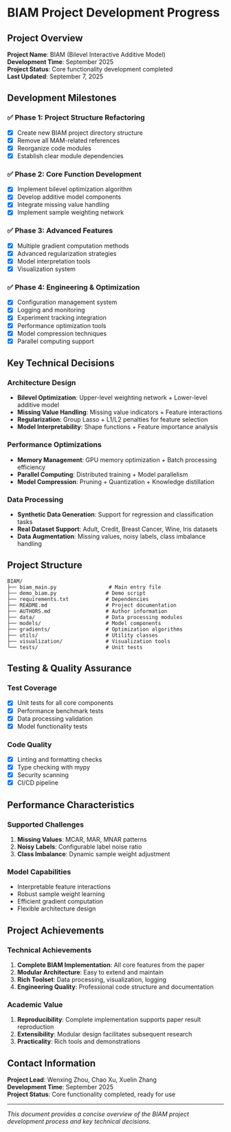 # BIAM Project Development Progress

## Project Overview

**Project Name**: BIAM (Bilevel Interactive Additive Model)  
**Development Time**: September 2025  
**Project Status**: Core functionality development completed  
**Last Updated**: September 7, 2025

## Development Milestones

### ✅ Phase 1: Project Structure Refactoring
- [x] Create new BIAM project directory structure
- [x] Remove all MAM-related references
- [x] Reorganize code modules
- [x] Establish clear module dependencies

### ✅ Phase 2: Core Function Development
- [x] Implement bilevel optimization algorithm
- [x] Develop additive model components
- [x] Integrate missing value handling
- [x] Implement sample weighting network

### ✅ Phase 3: Advanced Features
- [x] Multiple gradient computation methods
- [x] Advanced regularization strategies
- [x] Model interpretation tools
- [x] Visualization system

### ✅ Phase 4: Engineering & Optimization
- [x] Configuration management system
- [x] Logging and monitoring
- [x] Experiment tracking integration
- [x] Performance optimization tools
- [x] Model compression techniques
- [x] Parallel computing support

## Key Technical Decisions

### Architecture Design
- **Bilevel Optimization**: Upper-level weighting network + Lower-level additive model
- **Missing Value Handling**: Missing value indicators + Feature interactions
- **Regularization**: Group Lasso + L1/L2 penalties for feature selection
- **Model Interpretability**: Shape functions + Feature importance analysis

### Performance Optimizations
- **Memory Management**: GPU memory optimization + Batch processing efficiency
- **Parallel Computing**: Distributed training + Model parallelism
- **Model Compression**: Pruning + Quantization + Knowledge distillation

### Data Processing
- **Synthetic Data Generation**: Support for regression and classification tasks
- **Real Dataset Support**: Adult, Credit, Breast Cancer, Wine, Iris datasets
- **Data Augmentation**: Missing values, noisy labels, class imbalance handling

## Project Structure

```
BIAM/
├── biam_main.py                 # Main entry file
├── demo_biam.py                # Demo script
├── requirements.txt            # Dependencies
├── README.md                   # Project documentation
├── AUTHORS.md                  # Author information
├── data/                       # Data processing modules
├── models/                     # Model components
├── gradients/                  # Optimization algorithms
├── utils/                      # Utility classes
├── visualization/              # Visualization tools
└── tests/                      # Unit tests
```

## Testing & Quality Assurance

### Test Coverage
- [x] Unit tests for all core components
- [x] Performance benchmark tests
- [x] Data processing validation
- [x] Model functionality tests

### Code Quality
- [x] Linting and formatting checks
- [x] Type checking with mypy
- [x] Security scanning
- [x] CI/CD pipeline

## Performance Characteristics

### Supported Challenges
1. **Missing Values**: MCAR, MAR, MNAR patterns
2. **Noisy Labels**: Configurable label noise ratio
3. **Class Imbalance**: Dynamic sample weight adjustment

### Model Capabilities
- Interpretable feature interactions
- Robust sample weight learning
- Efficient gradient computation
- Flexible architecture design

## Project Achievements

### Technical Achievements
1. **Complete BIAM Implementation**: All core features from the paper
2. **Modular Architecture**: Easy to extend and maintain
3. **Rich Toolset**: Data processing, visualization, logging
4. **Engineering Quality**: Professional code structure and documentation

### Academic Value
1. **Reproducibility**: Complete implementation supports paper result reproduction
2. **Extensibility**: Modular design facilitates subsequent research
3. **Practicality**: Rich tools and demonstrations

## Contact Information

**Project Lead**: Wenxing Zhou, Chao Xu, Xuelin Zhang  
**Development Time**: September 2025  
**Project Status**: Core functionality completed, ready for use

---

*This document provides a concise overview of the BIAM project development process and key technical decisions.*